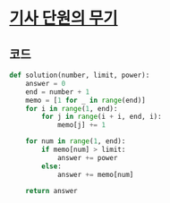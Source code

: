 # [기사 단원의 무기](https://school.programmers.co.kr/learn/courses/30/lessons/136798)

## 코드

```python
def solution(number, limit, power):
    answer = 0
    end = number + 1
    memo = [1 for _ in range(end)]
    for i in range(1, end):
        for j in range(i + i, end, i):
            memo[j] += 1

    for num in range(1, end):
        if memo[num] > limit:
            answer += power
        else:
            answer += memo[num]

    return answer
```